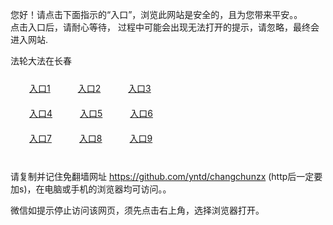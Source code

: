 您好！请点击下面指示的“入口”，浏览此网站是安全的，且为您带来平安。。 <br/>
点击入口后，请耐心等待， 过程中可能会出现无法打开的提示，请忽略，最终会进入网站. </br>

法轮大法在长春<br/>
<div style="padding:10px"><a style="margin:20px" target="_blank" href="https://dx6k1pypjr5j4.cloudfront.net/2Qpsp?xzwfnadg" id="ccLink1" rel="nofollow">入口1</a> <a target="_blank" style="margin:20px" href="https://d341p7jli6uqpb.cloudfront.net/2Qpsp?slxqnh" id="ccLink2" rel="nofollow">入口2</a> <a style="margin:20px" target="_blank" href="https://dafjc1wu3fsix.cloudfront.net/2Qpsp?frtbsrsa" id="ccLink3" rel="nofollow">入口3</a></div>

<div style="padding:10px" ><a style="margin:20px" target="_blank" href="https://dx6k1pypjr5j4.cloudfront.net/2Qpsp?xzwfnadg" id="ccLink4" rel="nofollow">入口4</a> <a style="margin:20px" href="https://d341p7jli6uqpb.cloudfront.net/2Qpsp?slxqnh" target="_blank" id="ccLink5" rel="nofollow">入口5</a> <a style="margin:20px" href="https://dafjc1wu3fsix.cloudfront.net/2Qpsp?frtbsrsa" target="_blank" id="ccLink6" rel="nofollow">入口6</a></div>

<div style="padding:10px"><a style="margin:20px" target="_blank" href="https://dx6k1pypjr5j4.cloudfront.net/2Qpsp?xzwfnadg" id="ccLink7" rel="nofollow">入口7</a> <a style="margin:20px" href="https://d341p7jli6uqpb.cloudfront.net/2Qpsp?slxqnh" target="_blank" id="ccLink8" rel="nofollow">入口8</a> <a style="margin:20px" target="_blank" href="https://dafjc1wu3fsix.cloudfront.net/2Qpsp?frtbsrsa" id="ccLink9" rel="nofollow">入口9</a></div>

<br/>



请复制并记住免翻墙网址 https://github.com/yntd/changchunzx (http后一定要加s)，在电脑或手机的浏览器均可访问。。<br/>

微信如提示停止访问该网页，须先点击右上角，选择浏览器打开。
